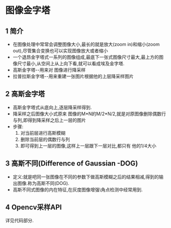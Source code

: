# 图像金字塔

## 1 简介

- 在图像处理中常常会调整图像大小,最长的就是放大(zoom in)和缩小(zoom out),尽管集合变换也可以实现图像放大或者缩小
- 一个退昂金字塔式一系列的图像组成,最底下一张式图像尺寸最大,最上方的图像尺寸最小,从空间上从上向下看,就可以看成埃及金字塔.
- 高斯金字塔--用来对 图像进行降采样
- 拉普拉斯金字塔--用来重建一张图片根据他的上层降采样图片

## 2 高斯金字塔

- 高斯金字塔式从底向上,逐层降采样得到.
- 降采样之后图像大小式原来 图像的M\*N的M/2\*N/2,就是对原图像删除偶数行与列,即得到降采样之后上一层的图片
- 步骤:
  1. 对当前层进行高斯模糊
  2. 删除当前层的偶数行与列
  3. 即可得到上一层的图像,这样上一层跟下一层对比,都只有 他的1/4大小

## 3 高斯不同(Difference of Gaussian -DOG)

- 定义:就是吧同一张图像在不同的参数下做高斯模糊之后的结果相减,得到的输出图像.称为高斯不同(DOG).
- 高斯不同式图像的内在特征,在灰度图像增强\角点检测中经常用到.

## 4 Opencv采样API

详见代码部分.



